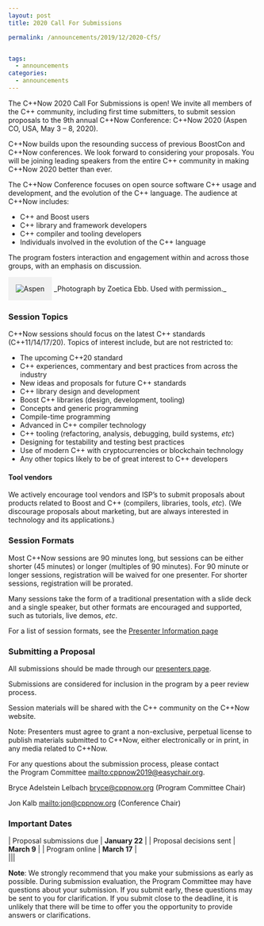 ```yaml
---
layout: post
title: 2020 Call For Submissions

permalink: /announcements/2019/12/2020-CfS/


tags:
  - announcements
categories:
  - announcements
---
```


The C++Now 2020 Call For Submissions is open! We invite all members of the C++ community, including first time submitters, to submit session proposals to the 9th annual C++Now Conference: C++Now 2020 (Aspen CO, USA, May 3 – 8, 2020).

C++Now builds upon the resounding success of previous BoostCon and C++Now conferences. We look forward to considering your proposals. You will be joining leading speakers from the entire C++ community in making C++Now 2020 better than ever.

<!--break-->

The C++Now Conference focuses on open source software C++ usage and development, and the evolution of the C++ language. The audience at C++Now includes:

- C++ and Boost users
- C++ library and framework developers
- C++ compiler and tooling developers
- Individuals involved in the evolution of the C++ language

The program fosters interaction and engagement within and across those groups, with an emphasis on discussion.

<img src="/assets/img/posts/2018/Aspen2015ByZoeticaEbb.jpg" alt="Aspen" title="Photograph by Zoetica Ebb. Used with permission." style="padding: 10px; background: #f1f1f1; border: 5px solid #f1f1f1;" />
_Photograph by Zoetica Ebb. Used with permission._

### Session Topics

C++Now sessions should focus on the latest C++ standards (C++11/14/17/20). Topics of interest include, but are not restricted to:

- The upcoming C++20 standard
- C++ experiences, commentary and best practices from across the industry
- New ideas and proposals for future C++ standards
- C++ library design and development
- Boost C++ libraries (design, development, tooling)
- Concepts and generic programming
- Compile-time programming
- Advanced in C++ compiler technology
- C++ tooling (refactoring, analysis, debugging, build systems, _etc_)
- Designing for testability and testing best practices
- Use of modern C++ with cryptocurrencies or blockchain technology
- Any other topics likely to be of great interest to C++ developers 

#### Tool vendors

We actively encourage tool vendors and ISP’s to submit proposals about products related to Boost and C++ (compilers, libraries, tools, _etc_). (We discourage proposals about marketing, but are always interested in technology and its applications.)

### Session Formats

Most C++Now sessions are 90 minutes long, but sessions can be either shorter (45 minutes) or longer (multiples of 90 minutes). For 90 minute or longer sessions, registration will be waived for one presenter. For shorter sessions, registration will be prorated.

Many sessions take the form of a traditional presentation with a slide deck and a single speaker, but other formats are encouraged and supported, such as tutorials, live demos, _etc_.

For a list of session formats, see the [Presenter Information page](/presenters/)

### Submitting a Proposal
All submissions should be made through our [presenters page](/presenters/).

Submissions are considered for inclusion in the program by a peer review process.

Session materials will be shared with the C++ community on the C++Now website.

Note: Presenters must agree to grant a non-exclusive, perpetual license to publish  materials submitted to C++Now, either electronically or in print, in any media related to C++Now.

For any questions about the submission process, please contact the Program Committee <mailto:cppnow2019@easychair.org>.

Bryce Adelstein Lelbach <bryce@cppnow.org> (Program Committee Chair)

Jon Kalb <mailto:jon@cppnow.org> (Conference Chair)

### Important Dates

| Proposal submissions due | <strong>January 22</strong> |
| Proposal decisions sent | <strong>March 9</strong> |
| Program online | <strong>March 17</strong> |  
|||  
  
  
<strong>Note</strong>: We strongly recommend that you make your submissions as early as possible. During submission evaluation, the Program Committee may have questions about your submission. If you submit early, these questions may be sent to you for clarification. If you submit close to the deadline, it is unlikely that there will be time to offer you the opportunity to provide answers or clarifications.

